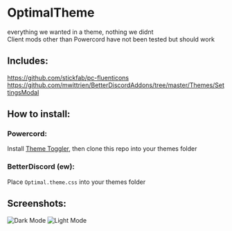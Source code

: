 # OptimalTheme 
everything we wanted in a theme, nothing we didnt  
Client mods other than Powercord have not been tested but should work  

## Includes:
https://github.com/stickfab/pc-fluenticons
https://github.com/mwittrien/BetterDiscordAddons/tree/master/Themes/SettingsModal

## How to install:  

### Powercord:
Install [Theme Toggler](https://github.com/redstonekasi/theme-toggler), then clone this repo into your themes folder  

### BetterDiscord (ew):
Place `Optimal.theme.css` into your themes folder

## Screenshots:
![Dark Mode](https://user-images.githubusercontent.com/48113593/164038847-19c1d9f6-5a8d-4f89-95e4-80e660102d26.png)
![Light Mode](https://user-images.githubusercontent.com/48113593/164038910-b31acbda-d91c-4527-8d0f-77fb99419790.png)
